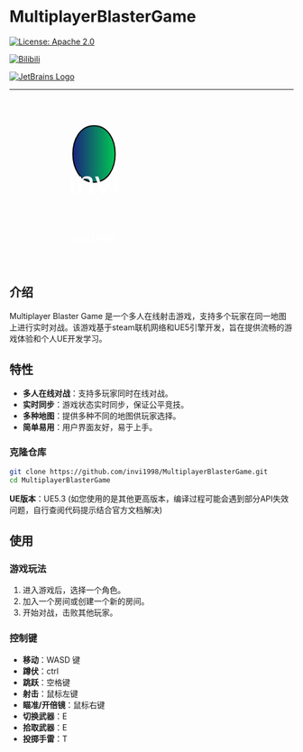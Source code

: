 # MultiplayerBlasterGame

[![License: Apache 2.0](https://img.shields.io/badge/License-Apache%202.0-blue.svg)](https://github.com/invi1998/MultiplayerBlasterGame/blob/main/LICENSE)

[![Bilibili](https://img.shields.io/badge/Bilibili-invi1998-brightgreen?logo=bilibili&logoColor=blue)](https://www.bilibili.com/video/BV15AYyexED6)

[![JetBrains Logo](https://resources.jetbrains.com/storage/products/company/brand/logos/jetbrains.png)](https://jb.gg/OpenSourceSupport)



---

<img src="data:image/svg+xml,%3Csvg%20width%3D%22300%22%20height%3D%22300%22%20viewBox%3D%220%200%20300%20300%22%20xmlns%3D%22http%3A%2F%2Fwww.w3.org%2F2000%2Fsvg%22%3E%3Cdefs%3E%3ClinearGradient%20id%3D%22grad1%22%20x1%3D%220%25%22%20y1%3D%220%25%22%20x2%3D%22100%25%22%20y2%3D%220%25%22%3E%3Cstop%20offset%3D%220%25%22%20style%3D%22stop-color%3A%231a237e%3Bstop-opacity%3A1%22%20%2F%3E%3Cstop%20offset%3D%22100%25%22%20style%3D%22stop-color%3A%2300c853%3Bstop-opacity%3A1%22%20%2F%3E%3C%2FlinearGradient%3E%3C%2Fdefs%3E%3Cpath%20d%3D%22M150%2050%20C%20200%2050%2C%20200%20150%2C%20150%20150%20S%20100%2050%2C%20150%2050%20Z%22%20fill%3D%22url(%23grad1)%22%20stroke%3D%22black%22%20stroke-width%3D%222%22%20%2F%3E%3Ctext%20x%3D%22150%22%20y%3D%22150%22%20font-family%3D%22Arial%2C%20sans-serif%22%20font-size%3D%2260%22%20fill%3D%22white%22%20text-anchor%3D%22middle%22%20dominant-baseline%3D%22central%22%3Einvi%3C%2Ftext%3E%3Ctext%20x%3D%22150%22%20y%3D%22250%22%20font-family%3D%22Arial%2C%20sans-serif%22%20font-size%3D%2220%22%20fill%3D%22white%22%20text-anchor%3D%22middle%22%20dominant-baseline%3D%22central%22%3Einvi1998%3C%2Ftext%3E%3C%2Fsvg%3E" alt="invi Logo" />

## 介绍

Multiplayer Blaster Game 是一个多人在线射击游戏，支持多个玩家在同一地图上进行实时对战。该游戏基于steam联机网络和UE5引擎开发，旨在提供流畅的游戏体验和个人UE开发学习。

## 特性

- **多人在线对战**：支持多玩家同时在线对战。
- **实时同步**：游戏状态实时同步，保证公平竞技。
- **多种地图**：提供多种不同的地图供玩家选择。
- **简单易用**：用户界面友好，易于上手。

### 克隆仓库

```bash
git clone https://github.com/invi1998/MultiplayerBlasterGame.git
cd MultiplayerBlasterGame
```

**UE版本**：UE5.3 (如您使用的是其他更高版本，编译过程可能会遇到部分API失效问题，自行查阅代码提示结合官方文档解决)

## 使用

### 游戏玩法

1. 进入游戏后，选择一个角色。
2. 加入一个房间或创建一个新的房间。
3. 开始对战，击败其他玩家。

### 控制键

- **移动**：WASD 键
- **蹲伏**：ctrl
- **跳跃**：空格键
- **射击**：鼠标左键
- **瞄准/开倍镜**：鼠标右键
- **切换武器**：E
- **拾取武器**：E
- **投掷手雷**：T



